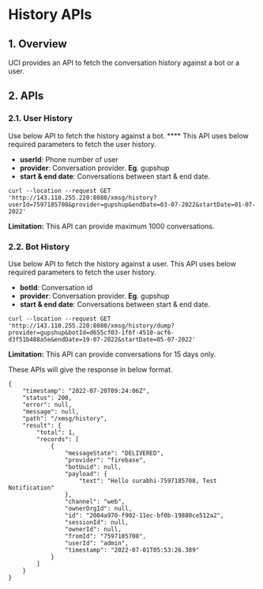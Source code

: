 # History APIs

## 1. Overview

UCI provides an API to fetch the conversation history against a bot or a user.

## **2. APIs**

### **2.1. User History**

Use below API to fetch the history against a bot. **** This API uses below required parameters to fetch the user history.

* **userId**: Phone number of user
* **provider**: Conversation provider. **Eg**. gupshup
* **start & end date**: Conversations between start & end date.

```
curl --location --request GET 'http://143.110.255.220:8080/xmsg/history?userId=7597185708&provider=gupshup&endDate=03-07-2022&startDate=01-07-2022'
```

**Limitation:** This API can provide maximum 1000 conversations.

### **2.2. Bot History**

Use below API to fetch the history against a user. This API uses below required parameters to fetch the user history.

* **botId**: Conversation id
* **provider**: Conversation provider. **Eg**. gupshup
* **start & end date**: Conversations between start & end date.

```
curl --location --request GET 'http://143.110.255.220:8080/xmsg/history/dump?provider=gupshup&botId=d655cf03-1f6f-4510-acf6-d3f51b488a5e&endDate=19-07-2022&startDate=05-07-2022'
```

**Limitation:** This API can provide conversations for 15 days only.

These APIs will give the response in below format.

```
{
    "timestamp": "2022-07-20T09:24:06Z",
    "status": 200,
    "error": null,
    "message": null,
    "path": "/xmsg/history",
    "result": {
        "total": 1,
        "records": [
            {
                "messageState": "DELIVERED",
                "provider": "firebase",
                "botUuid": null,
                "payload": {
                    "text": "Hello surabhi-7597185708, Test Notification"
                },
                "channel": "web",
                "ownerOrgId": null,
                "id": "2004a970-f902-11ec-bf0b-19880ce512a2",
                "sessionId": null,
                "ownerId": null,
                "fromId": "7597185708",
                "userId": "admin",
                "timestamp": "2022-07-01T05:53:26.389"
            }
        ]
    }
}
```
